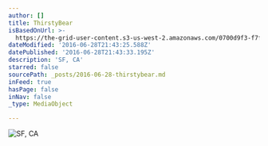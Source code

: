 ```yaml
---
author: []
title: ThirstyBear
isBasedOnUrl: >-
  https://the-grid-user-content.s3-us-west-2.amazonaws.com/0700d9f3-f7fc-47db-b0a2-7c528785f349.jpg
dateModified: '2016-06-28T21:43:25.588Z'
datePublished: '2016-06-28T21:43:33.195Z'
description: 'SF, CA'
starred: false
sourcePath: _posts/2016-06-28-thirstybear.md
inFeed: true
hasPage: false
inNav: false
_type: MediaObject

---
```

![SF, CA](https://the-grid-user-content.s3-us-west-2.amazonaws.com/0700d9f3-f7fc-47db-b0a2-7c528785f349.jpg)